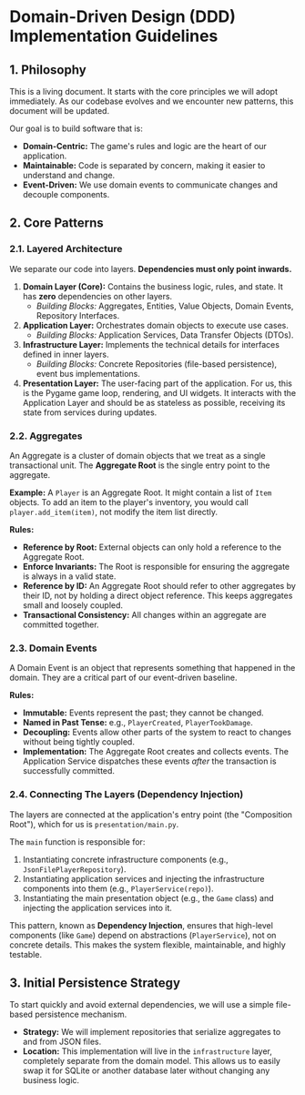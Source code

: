 # Domain-Driven Design (DDD) Implementation Guidelines

## 1. Philosophy

This is a living document. It starts with the core principles we will adopt immediately. As our codebase evolves and we encounter new patterns, this document will be updated.

Our goal is to build software that is:
- **Domain-Centric:** The game's rules and logic are the heart of our application.
- **Maintainable:** Code is separated by concern, making it easier to understand and change.
- **Event-Driven:** We use domain events to communicate changes and decouple components.

## 2. Core Patterns

### 2.1. Layered Architecture

We separate our code into layers. **Dependencies must only point inwards.**

1.  **Domain Layer (Core):** Contains the business logic, rules, and state. It has **zero** dependencies on other layers.
    -   *Building Blocks:* Aggregates, Entities, Value Objects, Domain Events, Repository Interfaces.
2.  **Application Layer:** Orchestrates domain objects to execute use cases.
    -   *Building Blocks:* Application Services, Data Transfer Objects (DTOs).
3.  **Infrastructure Layer:** Implements the technical details for interfaces defined in inner layers.
    -   *Building Blocks:* Concrete Repositories (file-based persistence), event bus implementations.
4.  **Presentation Layer:** The user-facing part of the application. For us, this is the Pygame game loop, rendering, and UI widgets. It interacts with the Application Layer and should be as stateless as possible, receiving its state from services during updates.

### 2.2. Aggregates

An Aggregate is a cluster of domain objects that we treat as a single transactional unit. The **Aggregate Root** is the single entry point to the aggregate.

**Example:** A `Player` is an Aggregate Root. It might contain a list of `Item` objects. To add an item to the player's inventory, you would call `player.add_item(item)`, not modify the item list directly.

**Rules:**
- **Reference by Root:** External objects can only hold a reference to the Aggregate Root.
- **Enforce Invariants:** The Root is responsible for ensuring the aggregate is always in a valid state.
- **Reference by ID:** An Aggregate Root should refer to other aggregates by their ID, not by holding a direct object reference. This keeps aggregates small and loosely coupled.
- **Transactional Consistency:** All changes within an aggregate are committed together.

### 2.3. Domain Events

A Domain Event is an object that represents something that happened in the domain. They are a critical part of our event-driven baseline.

**Rules:**
- **Immutable:** Events represent the past; they cannot be changed.
- **Named in Past Tense:** e.g., `PlayerCreated`, `PlayerTookDamage`.
- **Decoupling:** Events allow other parts of the system to react to changes without being tightly coupled.
- **Implementation:** The Aggregate Root creates and collects events. The Application Service dispatches these events *after* the transaction is successfully committed.

### 2.4. Connecting The Layers (Dependency Injection)

The layers are connected at the application's entry point (the "Composition Root"), which for us is `presentation/main.py`.

The `main` function is responsible for:
1.  Instantiating concrete infrastructure components (e.g., `JsonFilePlayerRepository`).
2.  Instantiating application services and injecting the infrastructure components into them (e.g., `PlayerService(repo)`).
3.  Instantiating the main presentation object (e.g., the `Game` class) and injecting the application services into it.

This pattern, known as **Dependency Injection**, ensures that high-level components (like `Game`) depend on abstractions (`PlayerService`), not on concrete details. This makes the system flexible, maintainable, and highly testable.

## 3. Initial Persistence Strategy

To start quickly and avoid external dependencies, we will use a simple file-based persistence mechanism.

- **Strategy:** We will implement repositories that serialize aggregates to and from JSON files.
- **Location:** This implementation will live in the `infrastructure` layer, completely separate from the domain model. This allows us to easily swap it for SQLite or another database later without changing any business logic.
